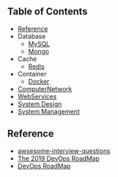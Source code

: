 
## Table of Contents
 - [Reference](#Reference)
 - Database
   - [MySQL](./db/mysql.md)
   - [Mongo](./db/mongo.md)
 - Cache
   - [Redis](./cache/redis.md)
 - Container
   - [Docker](./container/docker.md)
 - [ComputerNetwork](./computer_network/README.md)
 - [WebServices](./web_services/ws.md)
 - [System Design](./system_design/system_design.md)
 - [System Management](./system_management/system_mgr.md)


 ## Reference
  * [awsesome-interview-questions](https://github.com/MaximAbramchuck/awesome-interview-questions)
  * [The 2019 DevOps RoadMap](https://medium.com/hackernoon/the-2018-devops-roadmap-31588d8670cb)
  * [DevOps RoadMap](https://github.com/kamranahmedse/developer-roadmap)



